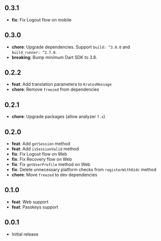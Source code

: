 ## 0.3.1

* **fix**: Fix Logout flow on mobile

## 0.3.0

* **chore**: Upgrade dependencies. Support `build: ^3.0.0` and `build_runner: ^2.7.0`.
* **breaking**: Bump minimum Dart SDK to 3.8.

## 0.2.2

* **feat**: Add translation parameters to `KratosMessage`
* **chore**: Remove `freezed` from dependencies

## 0.2.1

* **chore**: Upgrade packages (allow analyzer `7.x`)

## 0.2.0

* **feat**: Add `getSession` method
* **feat**: Add `isSessionValid` method
* **fix**: Fix Logout flow on Web
* **fix**: Fix Recovery flow on Web
* **fix**: Fix `getUserProfile` method on Web
* **fix**: Delete unnecessary platform checks from `registerWithOidc` method
* **chore**: Move `freezed` to dev dependencies

## 0.1.0

* **feat**: Web support
* **feat**: Passkeys support

## 0.0.1

* Initial release
